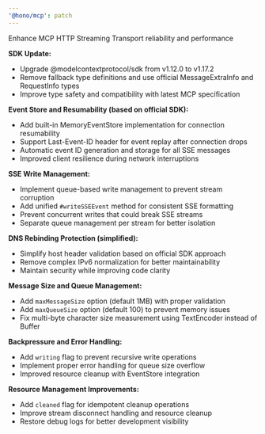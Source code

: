 ```yaml
---
'@hono/mcp': patch
---
```


Enhance MCP HTTP Streaming Transport reliability and performance

**SDK Update:**
- Upgrade @modelcontextprotocol/sdk from v1.12.0 to v1.17.2
- Remove fallback type definitions and use official MessageExtraInfo and RequestInfo types
- Improve type safety and compatibility with latest MCP specification

**Event Store and Resumability (based on official SDK):**
- Add built-in MemoryEventStore implementation for connection resumability
- Support Last-Event-ID header for event replay after connection drops
- Automatic event ID generation and storage for all SSE messages
- Improved client resilience during network interruptions

**SSE Write Management:**
- Implement queue-based write management to prevent stream corruption
- Add unified `#writeSSEEvent` method for consistent SSE formatting
- Prevent concurrent writes that could break SSE streams
- Separate queue management per stream for better isolation

**DNS Rebinding Protection (simplified):**
- Simplify host header validation based on official SDK approach  
- Remove complex IPv6 normalization for better maintainability
- Maintain security while improving code clarity

**Message Size and Queue Management:**
- Add `maxMessageSize` option (default 1MB) with proper validation
- Add `maxQueueSize` option (default 100) to prevent memory issues
- Fix multi-byte character size measurement using TextEncoder instead of Buffer

**Backpressure and Error Handling:**
- Add `writing` flag to prevent recursive write operations
- Implement proper error handling for queue size overflow
- Improved resource cleanup with EventStore integration

**Resource Management Improvements:**
- Add `cleaned` flag for idempotent cleanup operations
- Improve stream disconnect handling and resource cleanup
- Restore debug logs for better development visibility
